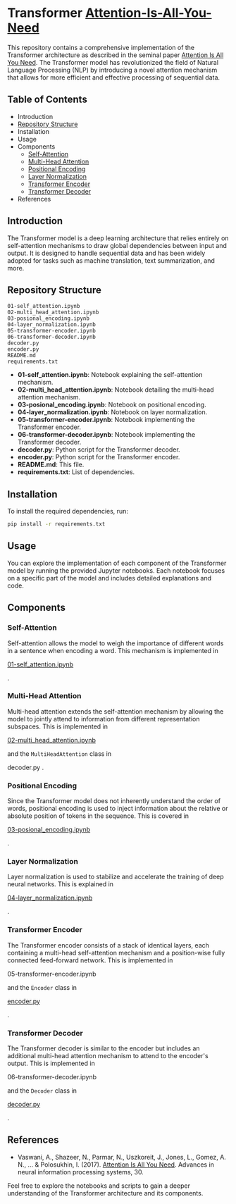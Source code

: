 # Transformer [Attention-Is-All-You-Need](https://arxiv.org/abs/1706.03762)


This repository contains a comprehensive implementation of the Transformer architecture as described in the seminal paper [Attention Is All You Need](https://arxiv.org/abs/1706.03762). The Transformer model has revolutionized the field of Natural Language Processing (NLP) by introducing a novel attention mechanism that allows for more efficient and effective processing of sequential data.

## Table of Contents

- Introduction
- [Repository Structure](#repository-structure)
- Installation
- Usage
- Components
  - [Self-Attention](#self-attention)
  - [Multi-Head Attention](#multi-head-attention)
  - [Positional Encoding](#positional-encoding)
  - [Layer Normalization](#layer-normalization)
  - [Transformer Encoder](#transformer-encoder)
  - [Transformer Decoder](#transformer-decoder)
- References

## Introduction

The Transformer model is a deep learning architecture that relies entirely on self-attention mechanisms to draw global dependencies between input and output. It is designed to handle sequential data and has been widely adopted for tasks such as machine translation, text summarization, and more.

## Repository Structure

```
01-self_attention.ipynb
02-multi_head_attention.ipynb
03-posional_encoding.ipynb
04-layer_normalization.ipynb
05-transformer-encoder.ipynb
06-transformer-decoder.ipynb
decoder.py
encoder.py
README.md
requirements.txt
```

- **01-self_attention.ipynb**: Notebook explaining the self-attention mechanism.
- **02-multi_head_attention.ipynb**: Notebook detailing the multi-head attention mechanism.
- **03-posional_encoding.ipynb**: Notebook on positional encoding.
- **04-layer_normalization.ipynb**: Notebook on layer normalization.
- **05-transformer-encoder.ipynb**: Notebook implementing the Transformer encoder.
- **06-transformer-decoder.ipynb**: Notebook implementing the Transformer decoder.
- **decoder.py**: Python script for the Transformer decoder.
- **encoder.py**: Python script for the Transformer encoder.
- **README.md**: This file.
- **requirements.txt**: List of dependencies.

## Installation

To install the required dependencies, run:

```sh
pip install -r requirements.txt
```

## Usage

You can explore the implementation of each component of the Transformer model by running the provided Jupyter notebooks. Each notebook focuses on a specific part of the model and includes detailed explanations and code.

## Components

### Self-Attention

Self-attention allows the model to weigh the importance of different words in a sentence when encoding a word. This mechanism is implemented in

[01-self_attention.ipynb](/01-self_attention.ipynb)

.

### Multi-Head Attention

Multi-head attention extends the self-attention mechanism by allowing the model to jointly attend to information from different representation subspaces. This is implemented in

[02-multi_head_attention.ipynb](/02-multi_head_attention.ipynb)

and the `MultiHeadAttention` class in

decoder.py
.

### Positional Encoding

Since the Transformer model does not inherently understand the order of words, positional encoding is used to inject information about the relative or absolute position of tokens in the sequence. This is covered in

[03-posional_encoding.ipynb](/03-posional_encoding.ipynb)

.

### Layer Normalization

Layer normalization is used to stabilize and accelerate the training of deep neural networks. This is explained in

[04-layer_normalization.ipynb](/04-layer_normalization.ipynb)

.

### Transformer Encoder

The Transformer encoder consists of a stack of identical layers, each containing a multi-head self-attention mechanism and a position-wise fully connected feed-forward network. This is implemented in

05-transformer-encoder.ipynb

 and the `Encoder` class in

[encoder.py](/encoder.py)

.

### Transformer Decoder

The Transformer decoder is similar to the encoder but includes an additional multi-head attention mechanism to attend to the encoder's output. This is implemented in

06-transformer-decoder.ipynb

 and the `Decoder` class in

[decoder.py](/decoder.py)

.

## References

- Vaswani, A., Shazeer, N., Parmar, N., Uszkoreit, J., Jones, L., Gomez, A. N., ... & Polosukhin, I. (2017). [Attention Is All You Need](https://arxiv.org/abs/1706.03762). Advances in neural information processing systems, 30.

Feel free to explore the notebooks and scripts to gain a deeper understanding of the Transformer architecture and its components.